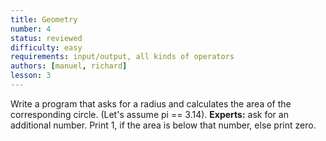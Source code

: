 ```yaml
---
title: Geometry
number: 4
status: reviewed
difficulty: easy
requirements: input/output, all kinds of operators
authors: [manuel, richard]
lesson: 3
---
```

Write a program that asks for a radius and calculates the area of the corresponding circle. (Let's assume pi == 3.14).
**Experts:** ask for an additional number. Print 1, if the area is below that number, else print zero.
